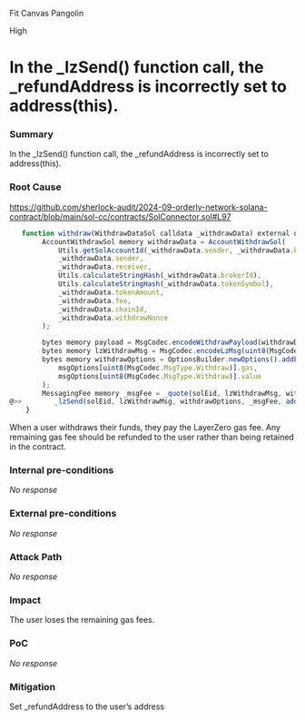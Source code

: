 Fit Canvas Pangolin

High

# In the _lzSend() function call, the _refundAddress is incorrectly set to address(this).

### Summary

In the _lzSend() function call, the _refundAddress is incorrectly set to address(this).

### Root Cause

https://github.com/sherlock-audit/2024-09-orderly-network-solana-contract/blob/main/sol-cc/contracts/SolConnector.sol#L97

```javascript
   function withdraw(WithdrawDataSol calldata _withdrawData) external onlyLedger {
        AccountWithdrawSol memory withdrawData = AccountWithdrawSol(
            Utils.getSolAccountId(_withdrawData.sender, _withdrawData.brokerId),
            _withdrawData.sender,
            _withdrawData.receiver,
            Utils.calculateStringHash(_withdrawData.brokerId),
            Utils.calculateStringHash(_withdrawData.tokenSymbol),
            _withdrawData.tokenAmount,
            _withdrawData.fee,
            _withdrawData.chainId,
            _withdrawData.withdrawNonce
        );

        bytes memory payload = MsgCodec.encodeWithdrawPayload(withdrawData);
        bytes memory lzWithdrawMsg = MsgCodec.encodeLzMsg(uint8(MsgCodec.MsgType.Withdraw), payload);
        bytes memory withdrawOptions = OptionsBuilder.newOptions().addExecutorLzReceiveOption(
            msgOptions[uint8(MsgCodec.MsgType.Withdraw)].gas,
            msgOptions[uint8(MsgCodec.MsgType.Withdraw)].value
        );
        MessagingFee memory _msgFee = _quote(solEid, lzWithdrawMsg, withdrawOptions, false);
@>>        _lzSend(solEid, lzWithdrawMsg, withdrawOptions, _msgFee, address(this));
    }
```
When a user withdraws their funds, they pay the LayerZero gas fee. Any remaining gas fee should be refunded to the user rather than being retained in the contract.

### Internal pre-conditions

_No response_

### External pre-conditions

_No response_

### Attack Path

_No response_

### Impact

The user loses the remaining gas fees.

### PoC

_No response_

### Mitigation

Set _refundAddress to the user’s address